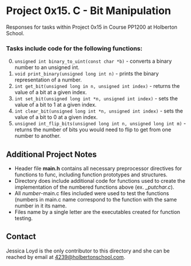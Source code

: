 # Project 0x15. C - Bit Manipulation
Responses for tasks within Project 0x15 in Course PP1200 at Holberton School.
### Tasks include code for the following functions:
0. `unsigned int binary_to_uint(const char *b)` - converts a binary number to an unsigned int.
1. `void print_binary(unsigned long int n)` - prints the binary representation of a number.
2. `int get_bit(unsigned long in n, unsigned int index)` - returns the value of a bit at a given index.
3. `int set_bit(unsigned long int *n, unsigned int index)` - sets the value of a bit to 1 at a given index.
4. `int clear_bit(unsigned long int *n, unsigned int index)` - sets the value of a bit to 0 at a given index.
5. `unsigned int_flip_bits(unsigned long int n, unsigned long int m)` - returns the number of bits you would need to flip to get from one number to another.
## Additional Project Notes
- Header file **main.h** contains all necessary preprocessor directives for functions to func, including function prototypes and structures.
- Directory does include additional code for functions used to create the implementation of the numbered functions above (ex. *_putchar.c*).
- All *number*-main.c files included were used to test the functions (numbers in main.c name correspond to the function with the same number in it its name.
- Files name by a single letter are the executables created for function testing.
## Contact
Jessica Loyd is the only contributor to this directory and she can be reached by email at 4239@holbertonschool.com.
